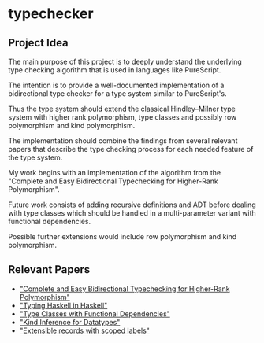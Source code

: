 # typechecker

## Project Idea

The main purpose of this project is to deeply understand the underlying type checking algorithm that is used in languages like PureScript.

The intention is to provide a well-documented implementation of a bidirectional type checker for a type system similar to PureScript's.

Thus the type system should extend the classical Hindley–Milner type system with higher rank polymorphism, type classes and possibly row polymorphism and kind polymorphism.

The implementation should combine the findings from several relevant papers that describe the type checking process for each needed feature of the type system.

My work begins with an implementation of the algorithm from the "Complete and Easy Bidirectional Typechecking for Higher-Rank Polymorphism".

Future work consists of adding recursive definitions and ADT before dealing with type classes which should be handled in a multi-parameter variant with functional dependencies.

Possible further extensions would include row polymorphism and kind polymorphism.


## Relevant Papers
- ["Complete and Easy Bidirectional Typechecking for Higher-Rank Polymorphism"](https://www.cl.cam.ac.uk/~nk480/bidir.pdf)
- ["Typing Haskell in Haskell"](https://web.cecs.pdx.edu/~mpj/thih/thih.pdf)
- ["Type Classes with Functional Dependencies"](https://web.cecs.pdx.edu/~mpj/pubs/fundeps-esop2000.pdf)
- ["Kind Inference for Datatypes"](https://richarde.dev/papers/2020/kind-inference/kind-inference.pdf)
- ["Extensible records with scoped labels"](https://www.microsoft.com/en-us/research/wp-content/uploads/2016/02/scopedlabels.pdf)

